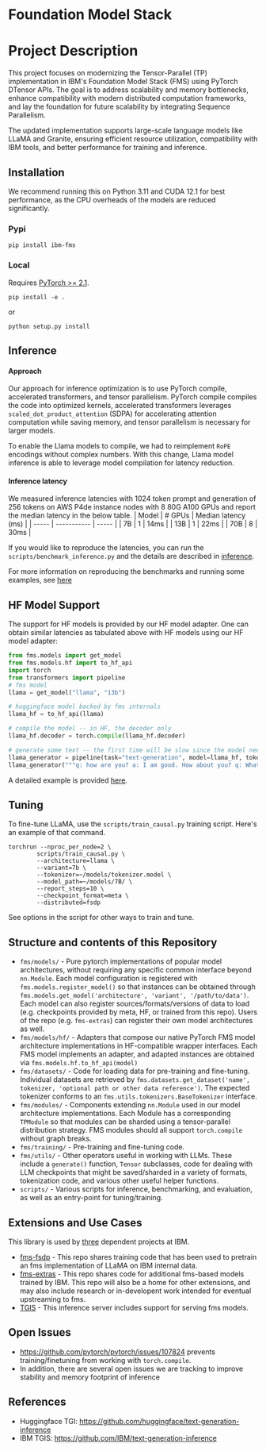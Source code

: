 # Foundation Model Stack

# Project Description
This project focuses on modernizing the Tensor-Parallel (TP) implementation in IBM's Foundation Model Stack (FMS) using PyTorch DTensor APIs. The goal is to address scalability and memory bottlenecks, enhance compatibility with modern distributed computation frameworks, and lay the foundation for future scalability by integrating Sequence Parallelism.

The updated implementation supports large-scale language models like LLaMA and Granite, ensuring efficient resource utilization, compatibility with IBM tools, and better performance for training and inference.


## Installation

We recommend running this on Python 3.11 and CUDA 12.1 for best performance, as the CPU overheads of the models are reduced significantly.

### Pypi

```
pip install ibm-fms
```

### Local

Requires [PyTorch >= 2.1](https://pytorch.org/get-started/locally/).

```
pip install -e .
```
or
```
python setup.py install
```


## Inference

#### Approach
Our approach for inference optimization is to use PyTorch compile, accelerated transformers, and tensor parallelism. PyTorch compile compiles the code into optimized kernels, accelerated transformers leverages `scaled_dot_product_attention` (SDPA) for accelerating attention computation while saving memory, and tensor parallelism is necessary for larger models.

To enable the Llama models to compile, we had to reimplement `RoPE` encodings without complex numbers. With this change, Llama model inference is able to leverage model compilation for latency reduction.

#### Inference latency
We measured inference latencies with 1024 token prompt and generation of 256 tokens on AWS P4de instance nodes with 8 80G A100 GPUs and report the median latency in the below table.
| Model | # GPUs | Median latency (ms) |
| ----- | ----------- | ----- |
| 7B | 1 | 14ms |
| 13B | 1 | 22ms |
| 70B | 8 | 30ms |

If you would like to reproduce the latencies, you can run the `scripts/benchmark_inference.py` and the details are described in [inference](./scripts).

For more information on reproducing the benchmarks and running some examples, see [here](scripts/README.md)

## HF Model Support

The support for HF models is provided by our HF model adapter. One can obtain similar latencies as tabulated above with HF models using our HF model adapter:

```python
from fms.models import get_model
from fms.models.hf import to_hf_api
import torch
from transformers import pipeline
# fms model
llama = get_model("llama", "13b")

# huggingface model backed by fms internals
llama_hf = to_hf_api(llama)

# compile the model -- in HF, the decoder only
llama_hf.decoder = torch.compile(llama_hf.decoder)

# generate some text -- the first time will be slow since the model needs to be compiled, but subsequent generations should be faster.
llama_generator = pipeline(task="text-generation", model=llama_hf, tokenizer=tokenizer)
llama_generator("""q: how are you? a: I am good. How about you? q: What is the weather like today? a:""")
```

A detailed example is provided [here](./notebooks/hf_adapted_inference.ipynb).

## Tuning

To fine-tune LLaMA, use the `scripts/train_causal.py` training script. Here's
an example of that command.
```
torchrun --nproc_per_node=2 \
        scripts/train_causal.py \
        --architecture=llama \
        --variant=7b \
        --tokenizer=~/models/tokenizer.model \
        --model_path=~/models/7B/ \
        --report_steps=10 \
        --checkpoint_format=meta \
        --distributed=fsdp
```
See options in the script for other ways to train and tune.

## Structure and contents of this Repository

* `fms/models/` - Pure pytorch implementations of popular model architectures, without requiring any specific common interface beyond `nn.Module`. Each model configuration is registered with `fms.models.register_model()` so that instances can be obtained through `fms.models.get_model('architecture', 'variant', '/path/to/data')`. Each model can also register sources/formats/versions of data to load (e.g. checkpoints provided by meta, HF, or trained from this repo). Users of the repo (e.g. `fms-extras`) can register their own model architectures as well.
* `fms/models/hf/` - Adapters that compose our native PyTorch FMS model architecture implementations in HF-compatible wrapper interfaces. Each FMS model implements an adapter, and adapted instances are obtained via `fms.models.hf.to_hf_api(model)`
* `fms/datasets/` - Code for loading data for pre-training and fine-tuning. Individual datasets are retrieved by `fms.datasets.get_dataset('name', tokenizer, 'optional path or other data reference')`. The expected tokenizer conforms to an `fms.utils.tokenizers.BaseTokenizer` interface.
* `fms/modules/` - Components extending `nn.Module` used in our model architecture implementations. Each Module has a corresponding `TPModule` so that modules can be sharded using a tensor-parallel distribution strategy. FMS modules should all support `torch.compile` without graph breaks.
* `fms/training/` - Pre-training and fine-tuning code.
* `fms/utils/` - Other operators useful in working with LLMs. These include a `generate()` function, `Tensor` subclasses, code for dealing with LLM checkpoints that might be saved/sharded in a variety of formats, tokenization code, and various other useful helper functions.
* `scripts/` - Various scripts for inference, benchmarking, and evaluation, as well as an entry-point for tuning/training.

## Extensions and Use Cases

This library is used by [three](https://github.com/foundation-model-stack/foundation-model-stack/network/dependents) dependent projects at IBM.

* [fms-fsdp](https://github.com/foundation-model-stack/fms-fsdp) - This repo shares training code that has been used to pretrain an fms implementation of LLaMA on IBM internal data.
* [fms-extras](https://github.com/foundation-model-stack/fms-extras) - This repo shares code for additional fms-based models trained by IBM. This repo will also be a home for other extensions, and may also include research or in-developent work intended for eventual upstreaming to fms.
* [TGIS](https://github.com/IBM/text-generation-inference) - This inference server includes support for serving fms models.

## Open Issues

* https://github.com/pytorch/pytorch/issues/107824 prevents training/finetuning from working with `torch.compile`.
* In addition, there are several open issues we are tracking to improve stability and memory footprint of inference
  
## References

* Huggingface TGI: https://github.com/huggingface/text-generation-inference
* IBM TGIS: https://github.com/IBM/text-generation-inference
